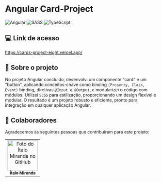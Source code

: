 # Angular Card-Project
![Angular](https://img.shields.io/badge/angular-%23DD0031.svg?style=for-the-badge&logo=angular&logoColor=white)
![SASS](https://img.shields.io/badge/SASS-hotpink.svg?style=for-the-badge&logo=SASS&logoColor=white)
![TypeScript](https://img.shields.io/badge/typescript-%23007ACC.svg?style=for-the-badge&logo=typescript&logoColor=white)

## 💻 Link de acesso
https://cards-project-eight.vercel.app/


## :rocket: Sobre o projeto
No projeto Angular concluído, desenvolvi um componente "card" e um "button", aplicando conceitos-chave como binding ```(Property, Class, Event)``` binding, diretivas ```@Input e @Output```, e modularizei o código com módulos. Utilizei ```SCSS``` para estilização, proporcionando um design flexível e modular. O resultado é um projeto robusto e eficiente, pronto para integração em qualquer aplicação Angular.




## 🤝 Colaboradores

Agradecemos às seguintes pessoas que contribuíram para este projeto:

<table>
  <tr>
    <td align="center">
      <a href="https://github.com/Ital023" title="Github do Ítalo Miranda">
        <img src="https://avatars.githubusercontent.com/u/113559117?v=4" width="100px;" alt="Foto do Ítalo Miranda no GitHub"/><br>
        <sub>
          <b>Ítalo Miranda</b>
        </sub>
      </a>
    </td>
  </tr>
</table>
